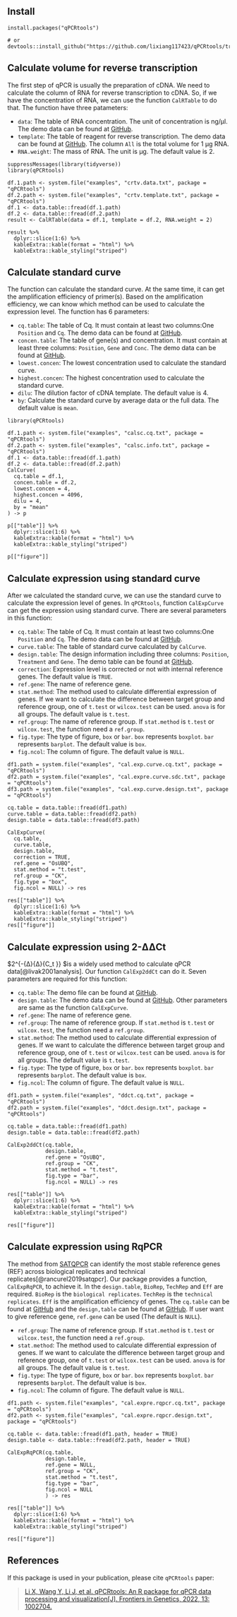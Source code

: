 ## Install

```{r
install.packages("qPCRtools")

# or
devtools::install_github("https://github.com/lixiang117423/qPCRtools/tree/main/CRAN/qPCRtools")
```

## Calculate volume for reverse transcription

The first step of qPCR is usually the preparation of cDNA. We need to calculate the column of RNA for reverse transcription to cDNA. So, if we have the concentration of RNA, we can use the function `CalRTable` to do that. The function have three patameters:

- `data`: The table of RNA concentration. The unit of concentration is ng/μl. The demo data can be found at [GitHub](https://github.com/lixiang117423/qPCRtools/blob/main/CRAN/qPCRtools/inst/examples/crtv.data.txt).
- `template`: The table of reagent for reverse transcription. The demo data can be found at [GitHub](https://github.com/lixiang117423/qPCRtools/blob/main/CRAN/qPCRtools/inst/examples/crtv.template.txt). The column `All` is the total volume for 1 μg RNA.
- `RNA.weight`: The mass of RNA. The unit is μg. The default value is 2.

```{r
suppressMessages(library(tidyverse))
library(qPCRtools)

df.1.path <- system.file("examples", "crtv.data.txt", package = "qPCRtools")
df.2.path <- system.file("examples", "crtv.template.txt", package = "qPCRtools")
df.1 <- data.table::fread(df.1.path)
df.2 <- data.table::fread(df.2.path)
result <- CalRTable(data = df.1, template = df.2, RNA.weight = 2)

result %>% 
  dplyr::slice(1:6) %>% 
  kableExtra::kable(format = "html") %>% 
  kableExtra::kable_styling("striped")
```

## Calculate standard curve

The function can calculate the standard curve. At the same time, it can get the amplification efficiency of primer(s). Based on the amplification efficiency, we can know which method can be used to calculate the expression level. The function has 6 parameters:

- `cq.table`: The table of Cq. It must contain at least two columns:One `Position` and `Cq`. The demo data can be found at [GitHub](https://github.com/lixiang117423/qPCRtools/blob/main/CRAN/qPCRtools/inst/examples/calsc.cq.txt).
- `concen.table`: The table of gene(s) and concentration. It must contain at least three columns: `Position`, `Gene` and `Conc`. The demo data can be found at [GitHub](https://github.com/lixiang117423/qPCRtools/blob/main/CRAN/qPCRtools/inst/examples/calsc.info.txt).
- `lowest.concen`: The lowest concentration used to calculate the standard curve.
- `highest.concen`: The highest concentration used to calculate the standard curve.
- `dilu`: The dilution factor of cDNA template. The default value is 4.
- `by`: Calculate the standard curve by average data or the full data. The default value is `mean`.

```{r
library(qPCRtools)

df.1.path <- system.file("examples", "calsc.cq.txt", package = "qPCRtools")
df.2.path <- system.file("examples", "calsc.info.txt", package = "qPCRtools")
df.1 <- data.table::fread(df.1.path)
df.2 <- data.table::fread(df.2.path)
CalCurve(
  cq.table = df.1,
  concen.table = df.2,
  lowest.concen = 4,
  highest.concen = 4096,
  dilu = 4,
  by = "mean"
) -> p

p[["table"]] %>% 
  dplyr::slice(1:6) %>% 
  kableExtra::kable(format = "html") %>% 
  kableExtra::kable_styling("striped")

p[["figure"]]

```

## Calculate expression using standard curve

After we calculated the standard curve, we can use the standard curve to calculate the expression level of genes. In `qPCRtools`, function `CalExpCurve` can get the expression using standard curve. There are several parameters in this function:

- `cq.table`: The table of Cq. It must contain at least two columns:One `Position` and `Cq`. The demo data can be found at [GitHub](https://github.com/lixiang117423/qPCRtools/blob/main/CRAN/qPCRtools/inst/examples/cal.exp.curve.cq.csv).
- `curve.table`: The table of standard curve calculated by `CalCurve`.
- `design.table`: The design information including three columns: `Position`,	`Treatment` and	`Gene`. The demo table can be found at [GitHub](https://github.com/lixiang117423/qPCRtools/blob/main/CRAN/qPCRtools/inst/examples/cal.exp.curve.design.txt).
- `correction`: Expression level is corrected or not with internal reference genes. The default value is `TRUE`.
- `ref.gene`: The name of reference gene.
- `stat.method`: The method used to calculate differential expression of genes. If we want to calculate the difference between target group and reference group, one of `t.test` or `wilcox.test` can be used. `anova` is for all groups. The default value is `t.test`.
- `ref.group`: The name of reference group. If `stat.method` is `t.test` or `wilcox.test`, the function need a `ref.group`.
- `fig.type`: The type of figure, `box` or `bar`. `box` represents `boxplot`. `bar` represents `barplot`. The default value is `box`.
- `fig.ncol`: The column of figure. The default value is `NULL`.

```{r}
df1.path = system.file("examples", "cal.exp.curve.cq.txt", package = "qPCRtools")
df2.path = system.file("examples", "cal.expre.curve.sdc.txt", package = "qPCRtools")
df3.path = system.file("examples", "cal.exp.curve.design.txt", package = "qPCRtools")

cq.table = data.table::fread(df1.path)
curve.table = data.table::fread(df2.path)
design.table = data.table::fread(df3.path)

CalExpCurve(
  cq.table,
  curve.table,
  design.table,
  correction = TRUE,
  ref.gene = "OsUBQ",
  stat.method = "t.test",
  ref.group = "CK",
  fig.type = "box",
  fig.ncol = NULL) -> res

res[["table"]] %>% 
  dplyr::slice(1:6) %>% 
  kableExtra::kable(format = "html") %>% 
  kableExtra::kable_styling("striped")
res[["figure"]]
```

## Calculate expression using 2-ΔΔCt

$2^{-{Δ}{Δ}{C_t }} $is a widely used method to calculate qPCR data[@livak2001analysis]. Our function `CalExp2ddCt` can do it. Seven parameters are required for this function:

- `cq.table`: The demo file can be found at [GitHub](https://github.com/lixiang117423/qPCRtools/blob/main/CRAN/qPCRtools/inst/examples/ddct.cq.txt).
- `design.table`: The demo data can be found at [GitHub](https://github.com/lixiang117423/qPCRtools/blob/main/CRAN/qPCRtools/inst/examples/ddct.design.txt).
  Other parameters are same as the function `CalExpCurve`.
- `ref.gene`: The name of reference gene.
- `ref.group`: The name of reference group. If `stat.method` is `t.test` or `wilcox.test`, the function need a `ref.group`.
- `stat.method`: The method used to calculate differential expression of genes. If we want to calculate the difference between target group and reference group, one of `t.test` or `wilcox.test` can be used. `anova` is for all groups. The default value is `t.test`.
- `fig.type`: The type of figure, `box` or `bar`. `box` represents `boxplot`. `bar` represents `barplot`. The default value is `box`.
- `fig.ncol`: The column of figure. The default value is `NULL`.

```{r
df1.path = system.file("examples", "ddct.cq.txt", package = "qPCRtools")
df2.path = system.file("examples", "ddct.design.txt", package = "qPCRtools")

cq.table = data.table::fread(df1.path)
design.table = data.table::fread(df2.path)

CalExp2ddCt(cq.table,
            design.table,
            ref.gene = "OsUBQ",
            ref.group = "CK",
            stat.method = "t.test",
            fig.type = "bar",
            fig.ncol = NULL) -> res

res[["table"]] %>% 
  dplyr::slice(1:6) %>% 
  kableExtra::kable(format = "html") %>% 
  kableExtra::kable_styling("striped")

res[["figure"]]
```

## Calculate expression using RqPCR

The method from [SATQPCR](http://satqpcr.sophia.inra.fr/cgi/home.cgi) can identify the most stable reference genes (REF) across biological replicates and technical replicates[@rancurel2019satqpcr]. Our package provides a function, `CalExpRqPCR`, to achieve it. In the `design.table`, `BioRep`,	`TechRep` and `Eff` are required. `BioRep` is the `biological replicates`. `TechRep` is the `technical replicates`. `Eff` is the amplification efficiency of genes. The `cq.table` can be found at [GitHub](https://github.com/lixiang117423/qPCRtools/blob/main/CRAN/qPCRtools/inst/examples/cal.expre.rqpcr.cq.txt) and the `design,table` can be found at [GitHub](https://github.com/lixiang117423/qPCRtools/blob/main/CRAN/qPCRtools/inst/examples/cal.expre.rqpcr.design.txt). If user want to give reference gene, `ref.gene` can be used (The default is `NULL`).

- `ref.group`: The name of reference group. If `stat.method` is `t.test` or `wilcox.test`, the function need a `ref.group`.
- `stat.method`: The method used to calculate differential expression of genes. If we want to calculate the difference between target group and reference group, one of `t.test` or `wilcox.test` can be used. `anova` is for all groups. The default value is `t.test`.
- `fig.type`: The type of figure, `box` or `bar`. `box` represents `boxplot`. `bar` represents `barplot`. The default value is `box`.
- `fig.ncol`: The column of figure. The default value is `NULL`.

```{r
df1.path <- system.file("examples", "cal.expre.rqpcr.cq.txt", package = "qPCRtools")
df2.path <- system.file("examples", "cal.expre.rqpcr.design.txt", package = "qPCRtools")

cq.table <- data.table::fread(df1.path, header = TRUE)
design.table <- data.table::fread(df2.path, header = TRUE)

CalExpRqPCR(cq.table,
            design.table,
            ref.gene = NULL,
            ref.group = "CK",
            stat.method = "t.test",
            fig.type = "bar",
            fig.ncol = NULL
            ) -> res

res[["table"]] %>% 
  dplyr::slice(1:6) %>% 
  kableExtra::kable(format = "html") %>% 
  kableExtra::kable_styling("striped")

res[["figure"]]
```

## References

If this package is used in your publication, please cite `qPCRtools` paper:

>[Li X, Wang Y, Li J, et al. qPCRtools: An R package for qPCR data processing and visualization[J]. Frontiers in Genetics, 2022, 13: 1002704.](https://www.frontiersin.org/articles/10.3389/fgene.2022.1002704/full)
